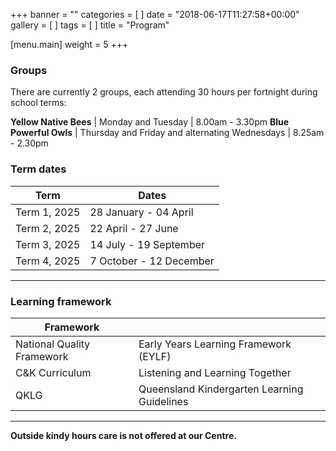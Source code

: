 +++
banner = ""
categories = [ ]
date = "2018-06-17T11:27:58+00:00"
gallery = [ ]
tags = [ ]
title = "Program"

[menu.main]
weight = 5
+++

### Groups

There are currently 2 groups, each attending 30 hours per fortnight during school terms:

**Yellow Native Bees** | Monday and Tuesday | 8.00am - 3.30pm **Blue Powerful Owls** | Thursday and Friday and alternating Wednesdays | 8.25am - 2.30pm

### Term dates

| Term | Dates |
| --- | --- |
| Term 1, 2025 | 28 January - 04 April |
| Term 2, 2025 | 22 April - 27 June |
| Term 3, 2025 | 14 July - 19 September |
| Term 4, 2025 | 7 October - 12 December |

***

### Learning framework

| Framework |  |
| --- | --- |
| National Quality Framework | Early Years Learning Framework (EYLF) |
| C\&K Curriculum | Listening and Learning Together |
| QKLG | Queensland Kindergarten Learning Guidelines |

***

**Outside kindy hours care is not offered at our Centre.**
